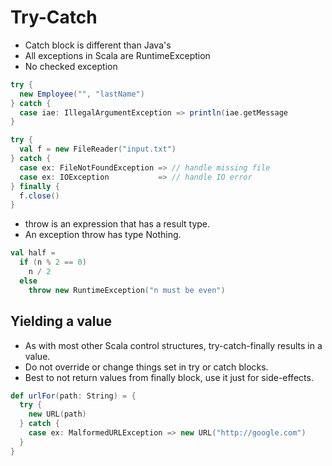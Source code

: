 # Try-Catch

- Catch block is different than Java's
- All exceptions in Scala are RuntimeException
- No checked exception

```scala
try {
  new Employee("", "lastName")
} catch {
  case iae: IllegalArgumentException => println(iae.getMessage
}

try {
  val f = new FileReader("input.txt")
} catch {
  case ex: FileNotFoundException => // handle missing file
  case ex: IOException           => // handle IO error
} finally {
  f.close()
}
```

- throw is an expression that has a result type.
- An exception throw has type Nothing.

```scala
val half =
  if (n % 2 == 0)
    n / 2
  else
    throw new RuntimeException("n must be even")
```

## Yielding a value

- As with most other Scala control structures, try-catch-finally results in a value.
- Do not override or change things set in try or catch blocks.
- Best to not return values from finally block, use it just for side-effects.

```scala
def urlFor(path: String) = {
  try {
    new URL(path)
  } catch {
    case ex: MalformedURLException => new URL("http://google.com")
  }
}
```
